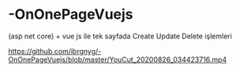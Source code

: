 # -OnOnePageVuejs
(asp net core) + vue js ile tek sayfada Create Update Delete işlemleri


https://github.com/ibrgnyg/-OnOnePageVuejs/blob/master/YouCut_20200826_034423716.mp4
